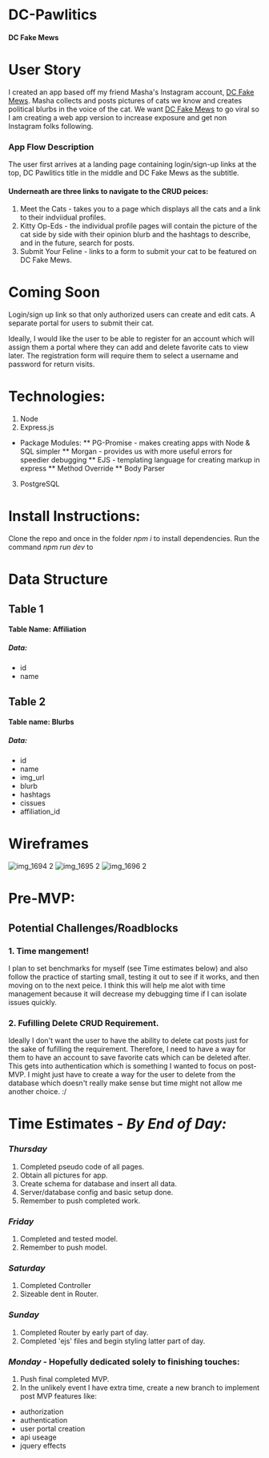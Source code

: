# DC-Pawlitics
#### **DC Fake Mews**

# User Story 
I created an app based off my friend Masha's Instagram account, [DC Fake Mews](https://www.instagram.com/dcfakemews/). Masha collects and posts pictures of cats we know and creates political blurbs in the voice of the cat. We want [DC Fake Mews](https://www.instagram.com/dcfakemews/) to go viral so I am creating a web app version to increase exposure and get non Instagram folks following. 

### App Flow Description

 The user first arrives at a landing page containing login/sign-up links at the top, DC Pawlitics title in the middle and DC Fake Mews as the subtitle. 
 
#### Underneath are three links to navigate to the CRUD peices:
  1. Meet the Cats - takes you to a page which displays all the cats and a link to their indviidual profiles.
  2. Kitty Op-Eds - the individual profile pages will contain the picture of the cat side by side with their opinion blurb and the hashtags to describe, and in the future, search for posts. 
  3. Submit Your Feline - links to a form to submit your cat to be featured on DC Fake Mews. 

# Coming Soon

Login/sign up link so that only authorized users can create and edit cats. 
A separate portal for users to submit their cat. 

Ideally, I would like the user to be able to register for an account which will assign them a portal where they can add and delete favorite cats to view later. The registration form will require them to select a username and password for return visits. 

# Technologies:
1. Node
2. Express.js 
 * Package Modules:
 ** PG-Promise - makes creating apps with Node & SQL simpler
 ** Morgan - provides us with more useful errors for speedier debugging
 ** EJS - templating language for creating markup in express
 ** Method Override 
 ** Body Parser
3. PostgreSQL 

# Install Instructions:
Clone the repo and once in the folder *npm i* to install dependencies. Run the command *npm run dev* to 

# Data Structure 

## Table 1
#### Table Name: Affiliation
##### Data:
* id 
* name

## Table 2 
#### Table name: Blurbs
##### Data:
* id
* name
* img_url
* blurb
* hashtags
* cissues
* affiliation_id


# Wireframes

![img_1694 2](https://git.generalassemb.ly/storage/user/9780/files/0c7ea7c4-4345-11e8-9886-948df9e2eca1)
![img_1695 2](https://git.generalassemb.ly/storage/user/9780/files/2e3c209e-4345-11e8-8141-53efb931acae)
![img_1696 2](https://git.generalassemb.ly/storage/user/9780/files/35b34d7a-4345-11e8-972e-dbb0c35060cb)

# Pre-MVP:

## Potential Challenges/Roadblocks

### 1. Time mangement!
I plan to set benchmarks for myself (see Time estimates below) and also follow the practice of starting small, testing it out to see if it works, and then moving on to the next peice. I think this will help me alot with time management because it will decrease my debugging time if I can isolate issues quickly. 

### 2. Fufilling Delete CRUD Requirement. 
Ideally I don't want the user to have the ability to delete cat posts just for the sake of fufilling the requirement. Therefore, I need to have a way for them to have an account to save favorite cats which can be deleted after. This gets into authentication which is something I wanted to focus on post-MVP. I might just have to create a way for the user to delete from the database which doesn't really make sense but time might not allow me another choice. :/

# Time Estimates - *By End of Day:*
 ### *Thursday* 
 1. Completed pseudo code of all pages. 
 2. Obtain all pictures for app. 
 3. Create schema for database and insert all data. 
 4. Server/database config and basic setup done.
 5. Remember to push completed work. 
 ### *Friday*
1. Completed and tested model.
2. Remember to push model. 
 ### *Saturday* 
1. Completed Controller
2. Sizeable dent in Router.
 ### *Sunday*
 1. Completed Router by early part of day. 
 2. Completed 'ejs' files and begin styling latter part of day. 
 ### *Monday* - Hopefully dedicated solely to finishing touches: 
 1. Push final completed MVP. 
 2. In the unlikely event I have extra time, create a new branch to implement post MVP features like:
 * authorization
 * authentication
 * user portal creation
 * api useage 
 * jquery effects
 
 
